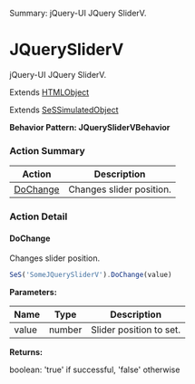 Summary: jQuery-UI JQuery SliderV.

# JQuerySliderV

jQuery-UI JQuery SliderV.
 
Extends [HTMLObject](HTMLObject.md)

Extends [SeSSimulatedObject](SeSSimulatedObject.md)





**Behavior Pattern: JQuerySliderVBehavior**


<!-- ============================== property summary ========================== -->

  
<!-- ============================== action summary ========================== -->



### Action Summary

|  **Action** | **Description** | 
| ----------- | --------------- |
|  [DoChange](#dochange) | Changes slider position. |




<!-- ============================== property detail ========================== -->
  
  
<!-- ============================== action detail ========================== -->
  
### Action Detail
    
<a name="DoChange"></a>    
#### DoChange

Changes slider position.

```javascript
SeS('SomeJQuerySliderV').DoChange(value)
```


**Parameters:**

|  **Name** | **Type** | **Description** |
| ---------- | -------- | --------------- |
| value | number |  Slider position to set. |




**Returns:**

boolean: 'true' if successful, 'false' otherwise



<a name="see.also.jquerysliderv.dochange"></a>

  

